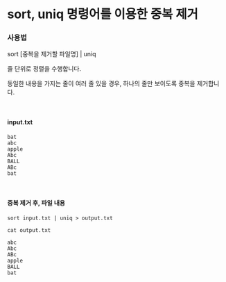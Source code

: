 # sort, uniq 명령어를 이용한 중복 제거

### 사용법

sort [중복을 제거할 파일명] | uniq

줄 단위로 정렬을 수행합니다.

동일한 내용을 가지는 줄이 여러 줄 있을 경우, 하나의 줄만 보이도록 중복을 제거합니다.

<br>

#### input.txt

```
bat
abc
apple
Abc
BALL
ABc
bat
```

<br>

#### 중복 제거 후, 파일 내용

`sort input.txt | uniq > output.txt`

`cat output.txt`

```
abc
Abc
ABc
apple
BALL
bat
```